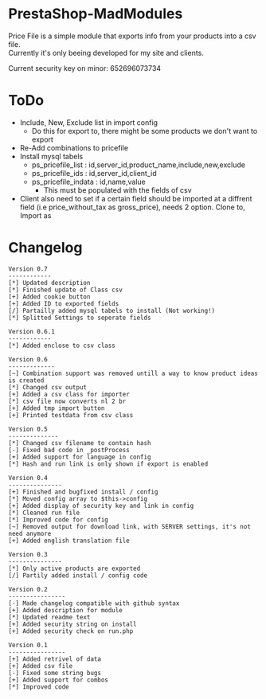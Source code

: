 PrestaShop-MadModules
=====================

Price File is a simple module that exports info from your products into a csv file.<br>
Currently it's only beeing developed for my site and clients.<br>

Current security key on minor: 652696073734

ToDo
======
- Include, New, Exclude list in import config
	- Do this for export to, there might be some products we don't want to export
- Re-Add combinations to pricefile
- Install mysql tabels
	- ps_pricefile_list : id,server_id,product_name,include,new,exclude
	- ps_pricefile_ids : id,server_id,client_id
	- ps_pricefile_indata :  id,name,value
		- This must be populated with the fields of csv
- Client also need to set if a certain field should be imported at a diffrent field (i.e price_without_tax as gross_price), needs 2 option. Clone to, Import as

Changelog
=====================
```
Version 0.7
------------
[*] Updated description
[*] Finished update of Class csv
[+] Added cookie button
[+] Added ID to exported fields
[/] Partailly added mysql tabels to install (Not working!)
[*] Splitted Settings to seperate fields

Version 0.6.1
------------
[*] Added enclose to csv class

Version 0.6
-------------
[~] Combination support was removed untill a way to know product ideas is created
[*] Changed csv output
[+] Added a csv class for importer
[*] csv file now converts nl 2 br
[+] Added tmp import button
[+] Printed testdata from csv class

Version 0.5
--------------
[*] Changed csv filename to contain hash
[-] Fixed bad code in _postProcess
[+] Added support for language in config
[*] Hash and run link is only shown if export is enabled

Version 0.4
---------------
[+] Finished and bugfixed install / config
[*] Moved config array to $this->config
[+] Added display of security key and link in config
[*] Cleaned run file
[*] Improved code for config
[~] Removed output for download link, with SERVER settings, it's not need anymore
[+] Added english translation file

Version 0.3
---------------
[*] Only active products are exported
[/] Partily added install / config code

Version 0.2
----------------
[-] Made changelog compatible with github syntax
[+] Added description for module
[*] Updated readme text
[+] Added security string on install
[+] Added security check on run.php

Version 0.1
----------------
[+] Added retrivel of data
[+] Added csv file
[-] Fixed some string bugs
[+] Added support for combos
[*] Improved code
```
